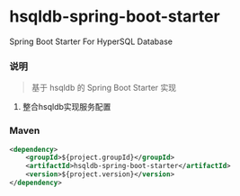 # hsqldb-spring-boot-starter
 
Spring Boot Starter For HyperSQL Database
 
### 说明

 > 基于 hsqldb 的 Spring Boot Starter 实现

1. 整合hsqldb实现服务配置

### Maven

``` xml
<dependency>
	<groupId>${project.groupId}</groupId>
	<artifactId>hsqldb-spring-boot-starter</artifactId>
	<version>${project.version}</version>
</dependency>
```
 